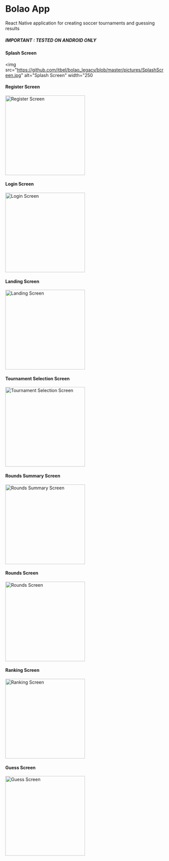 # Bolao App
React Native application for creating soccer tournaments and guessing results
##### IMPORTANT : TESTED ON ANDROID ONLY

#### Splash Screen
<img src="https://github.com/itbel/bolao_legacy/blob/master/pictures/SplashScreen.jpg" alt="Splash Screen" width="250

#### Register Screen
<img src="https://github.com/itbel/bolao_legacy/blob/master/pictures/RegisterScreen.jpg" alt="Register Screen" width="250"/>

#### Login Screen
<img src="https://github.com/itbel/bolao_legacy/blob/master/pictures/LoginScreen.jpg" alt="Login Screen" width="250"/>

#### Landing Screen
<img src="https://github.com/itbel/bolao_legacy/blob/master/pictures/LandingScreen.jpg" alt="Landing Screen" width="250"/>

#### Tournament Selection Screen
<img src="https://github.com/itbel/bolao_legacy/blob/master/pictures/TournamentSelectionScreen.jpg" alt="Tournament Selection Screen" width="250"/>

#### Rounds Summary Screen
<img src="https://github.com/itbel/bolao_legacy/blob/master/pictures/RoundsSummaryScreen.jpg" alt="Rounds Summary Screen" width="250"/>

#### Rounds Screen
<img src="https://github.com/itbel/bolao_legacy/blob/master/pictures/RoundsScreen.jpg" alt="Rounds Screen" width="250"/>

#### Ranking Screen
<img src="https://github.com/itbel/bolao_legacy/blob/master/pictures/RankingScreen.jpg" alt="Ranking Screen" width="250"/>

#### Guess Screen
<img src="https://github.com/itbel/bolao_legacy/blob/master/pictures/GuessScreen.jpg" alt="Guess Screen" width="250"/>


